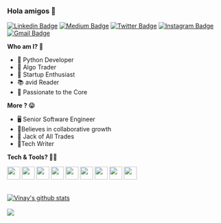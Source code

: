 <!-- in your header -->
<link rel="stylesheet" href="https://cdn.jsdelivr.net/gh/devicons/devicon@v2.11.0/devicon.min.css">

<!-- in your body -->


### Hola amigos 👋
[![Linkedin Badge](https://img.shields.io/badge/-vinaykachare-blue?style=flat&logo=Linkedin&logoColor=white&link=https://www.linkedin.com/in/vinaykachare/)](https://www.linkedin.com/in/vinaykachare/)
[![Medium Badge](https://img.shields.io/badge/-vinaykachare-000000?style=flat&labelColor=000000&logo=Medium&link=https://medium.com/@vinaykachare)](https://medium.com/@vinaykachare)
[![Twitter Badge](https://img.shields.io/badge/-KachareVinay-1ca0f1?style=flat&labelColor=1ca0f1&logo=twitter&logoColor=white&link=https://twitter.com/KachareVinay)](https://twitter.com/KachareVinay)
[![Instagram Badge](https://img.shields.io/badge/-vinaykachare-purple?style=flat&logo=instagram&logoColor=white&link=https://instagram:.com/vinaykachare/)](https://instagram.com/vinaykachare)
[![Gmail Badge](https://img.shields.io/badge/-vinaykachare-c14438?style=flat&logo=Gmail&logoColor=white&link=mailto:vinaykachare@gmail.com)](mailto:vinaykachare@gmail.com)

<b> Who am I? :thinking:</b>
- :snake: Python Developer
- :fox_face: Algo Trader
- :unicorn: Startup Enthusiast
- :books: avid Reader
- :blue_heart: Passionate to the Core

<b> More ? 😛</b>
- 🖥️ Senior Software Engineer
- 🤝Believes in collaborative growth
- :see_no_evil: Jack of All Trades
- 📝Tech Writer

<b>Tech & Tools? 🧑‍💻 </b>
<br />

<code><img height="30" src="https://user-images.githubusercontent.com/42674197/120060233-330a8980-c074-11eb-897d-2da29823f1c3.png"></code>
<code><img height="30" src="https://user-images.githubusercontent.com/42674197/120060371-220e4800-c075-11eb-9484-8aea8eee61ec.png"></code>
<code><img height="30" src="https://user-images.githubusercontent.com/42674197/120061432-df4f6e80-c07a-11eb-88f7-73add7e28fb8.png"></code>
<code><img height="30" src="https://user-images.githubusercontent.com/42674197/120061367-90093e00-c07a-11eb-9833-499e67ff7b37.jpg"></code>
<code><img height="30"  src="https://user-images.githubusercontent.com/42674197/120061220-cf835a80-c079-11eb-8438-a42f2f254239.png"></code>
<code><img height="30"  src="https://user-images.githubusercontent.com/42674197/120061247-f2157380-c079-11eb-8384-ff232c053be4.png"></code>
<code><img height="30"  src="https://user-images.githubusercontent.com/42674197/120061471-0d34b300-c07b-11eb-8611-a7f546993fe6.png"></code>
<code><img height="30"  src="https://user-images.githubusercontent.com/42674197/120061495-2e959f00-c07b-11eb-8c9e-f130822c9032.png"></code>
<code><img height="30"  src="https://user-images.githubusercontent.com/42674197/120061519-4a00aa00-c07b-11eb-8560-2c9e2e0ba9b2.png"></code>

<br />

<a href="#">
  <img align="center" src="https://github-readme-stats.vercel.app/api?username=vinaykachare&show_icons=true&include_all_commits=true&theme=material-palenight" alt="Vinay's github stats" />
</a>

<br />
<br />

  
<a href="https://github.com/vinaykachare/ZerodhaRequestToken">
  <img align="center" src="https://github-readme-stats.vercel.app/api/pin/?username=vinaykachare&repo=ZerodhaRequestToken&theme=material-palenight" />
</a>

<br />


